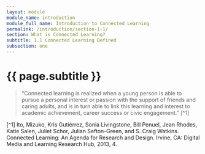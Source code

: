 ```yaml
---
layout: module
module_name: introduction
module_full_name: Introduction to Connected Learning
permalink: /introduction/section-1-1/
section: What is Connected Learning? 
subtitle: 1.1 Connected Learning Defined
subsection: one
---
```


# {{ page.subtitle }}

> “Connected learning is realized when a young person is able to pursue a personal interest or passion with the support of friends and caring adults, and is in turn able to link this learning and interest to academic achievement, career success or civic engagement.” [^1]






[^1] Ito, Mizuko, Kris Gutiérrez, Sonia Livingstone, Bill Penuel, Jean Rhodes, Katie Salen, Juliet Schor, Julian Sefton-Green, and S. Craig Watkins. Connected Learning: An Agenda for Research and Design. Irvine, CA: Digital Media and Learning Research Hub, 2013, 4.
